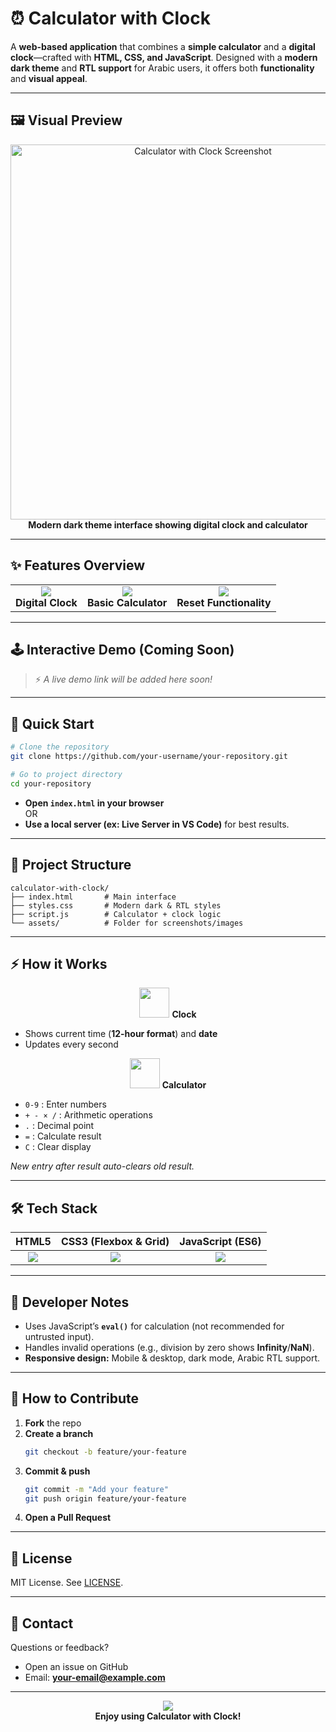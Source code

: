 # ⏰ Calculator with Clock

A **web-based application** that combines a **simple calculator** and a **digital clock**—crafted with **HTML, CSS, and JavaScript**. Designed with a **modern dark theme** and **RTL support** for Arabic users, it offers both **functionality** and **visual appeal**.

---

## 🖼️ Visual Preview

<div align="center">
  <img src="assets/dc3a475f-90d7-461f-8612-6775b96391df.png" alt="Calculator with Clock Screenshot" width="600"/>
  <br>
  <b>Modern dark theme interface showing digital clock and calculator</b>
</div>

---

## ✨ Features Overview

<table>
  <tr>
    <td align="center"><img src="https://img.icons8.com/ios-filled/50/ffffff/clock--v1.png"/><br><b>Digital Clock</b></td>
    <td align="center"><img src="https://img.icons8.com/ios-filled/50/ffffff/calculator.png"/><br><b>Basic Calculator</b></td>
    <td align="center"><img src="https://img.icons8.com/ios-filled/50/ffffff/clear-symbol.png"/><br><b>Reset Functionality</b></td>
  </tr>
</table>

---

## 🕹️ Interactive Demo (Coming Soon)

> ⚡ *A live demo link will be added here soon!*

---

## 🚀 Quick Start

```bash
# Clone the repository
git clone https://github.com/your-username/your-repository.git

# Go to project directory
cd your-repository
```

- **Open `index.html` in your browser**  
  OR  
- **Use a local server (ex: Live Server in VS Code)** for best results.

---

## 📂 Project Structure

```plaintext
calculator-with-clock/
├── index.html       # Main interface
├── styles.css       # Modern dark & RTL styles
├── script.js        # Calculator + clock logic
└── assets/          # Folder for screenshots/images
```

---

## ⚡ How it Works

<div align="center">
  <img src="https://img.icons8.com/fluency/96/clock.png" width="48"/> <b>Clock</b>
</div>

- Shows current time (**12-hour format**) and **date**
- Updates every second

<div align="center">
  <img src="https://img.icons8.com/fluency/96/calculator.png" width="48"/> <b>Calculator</b>
</div>

- `0-9` : Enter numbers
- `+ - × /` : Arithmetic operations
- `.` : Decimal point
- `=` : Calculate result
- `C` : Clear display

_New entry after result auto-clears old result._

---

## 🛠️ Tech Stack

| HTML5 | CSS3 (Flexbox & Grid) | JavaScript (ES6) |
|:-----:|:---------------------:|:---------------:|
| <img src="https://img.icons8.com/color/48/html-5--v1.png"/> | <img src="https://img.icons8.com/color/48/css3.png"/> | <img src="https://img.icons8.com/color/48/javascript--v1.png"/> |

---

## 📌 Developer Notes

- Uses JavaScript’s **`eval()`** for calculation (not recommended for untrusted input).
- Handles invalid operations (e.g., division by zero shows **Infinity**/**NaN**).
- **Responsive design:** Mobile & desktop, dark mode, Arabic RTL support.

---

## 🤝 How to Contribute

1. **Fork** the repo
2. **Create a branch**
   ```bash
   git checkout -b feature/your-feature
   ```
3. **Commit & push**
   ```bash
   git commit -m "Add your feature"
   git push origin feature/your-feature
   ```
4. **Open a Pull Request**

---

## 📜 License

MIT License. See [LICENSE](LICENSE).

---

## 📧 Contact

Questions or feedback?
- Open an issue on GitHub
- Email: **your-email@example.com**

---

<div align="center">
  <img src="https://img.icons8.com/color/96/clock--v1.png"/><br>
  <b>Enjoy using Calculator with Clock!</b>
</div>
